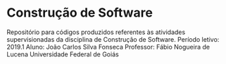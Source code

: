 # Construção de Software
Repositório para códigos produzidos referentes às atividades supervisionadas da disciplina de Construção de Software.
Período letivo: 2019.1
Aluno: João Carlos Silva Fonseca
Professor: Fábio Nogueira de Lucena
Universidade Federal de Goiás

